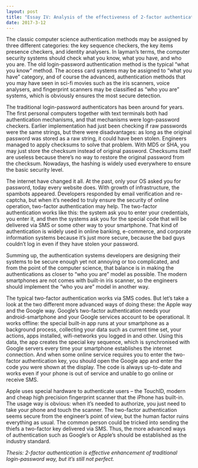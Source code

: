 ```yaml
---
layout: post
title: "Essay IV: Analysis of the effectiveness of 2-factor authentication"
date: 2017-3-12
---
```


The classic computer science authentication methods may be assigned by three different categories: the key sequence checkers, the key items presence checkers, and identity analysers. In layman’s terms, the computer security systems should check what you know, what you have, and who you are. The old login-password authentication method is the typical “what you know” method. The access card systems may be assigned to “what you have” category, and of course the advanced, authentication methods that you may have seen in sci-fi movies such as the iris scanners, voice analysers, and fingerprint scanners may be classified as “who you are” systems, which is obviously ensures the most secure detection.

The traditional login-password authenticators has been around for years. The first personal computers together with text terminals both had authentication mechanisms, and that mechanisms were logn-password checkers. Earlier implementation had just been checking if raw passwords were the same strings, but there were disadvantages: as long as the original password was stored as a raw string, it could have been stolen. Engineers managed to apply checksums to solve that problem. With MD5 or SHA, you may just store the checksum instead of original password. Checksums itself are useless because there’s no way to restore the original password from the checksum. Nowadays, the hashing is widely used everywhere to ensure the basic security level.

The internet have changed it all. At the past, only your OS asked you for password, today every website does. With growth of infrastructure, the spambots appeared. Developers responded by email verification and re-captcha, but when it’s needed to truly ensure the security of online operation, two-factor authentication may help. The two-factor authentication works like this: the system ask you to enter your credentials, you enter it, and then the systems ask you for the special code that will be delivered via SMS or some other way to your smartphone. That kind of authentication is widely used in online banking, e-commerce, and corporate information systems because it’s just more secure, because the bad guys couldn’t log in even if they have stolen your password.

Summing up, the authentication systems developers are designing their systems to be secure enough yet not annoying or too complicated, and from the point of the computer science, that balance is in making the authentications as closer to “who you are” model as possible. The modern smartphones are not comes with built-in iris scanner, so the engineers should implement the “who you are” model in another way.

The typical two-factor authentication works via SMS codes. But let’s take a look at the two different more advanced ways of doing these: the Apple way and the Google way. Google’s two-factor authentication needs your android-smartphone and your Google services account to be operational. It works offline: the special built-in app runs at your smartphone as a background process, collecting your data such as current time set, your actions, apps installed, wifi-networks you logged in and other. Using this data, the app creates the special key sequence, which is synchronised with Google servers every time your smartphone establishes the internet connection. And when some online service requires you to enter the two-factor authentication key, you should open the Google app and enter the code you were shown at the display. The code is always up-to-date and works even if your phone is out of service and unable to go online or receive SMS.

Apple uses special hardware to authenticate users – the TouchID, modern and cheap high precision fingerprint scanner that the iPhone has built-in. The usage way is obvious: when it’s needed to authorize, you just need to take your phone and touch the scanner.
The two-factor authentication seems secure from the engineer’s point of view, but the human factor ruins everything as usual. The common person could be tricked into sending the thiefs a two-factor key delivered via SMS. Thus, the more advanced ways of authentication such as Google’s or Apple’s should be established as the industry standard.

_Thesis: 2-factor authentication is effective enhancement of traditional login-password way, but it’s still not perfect._